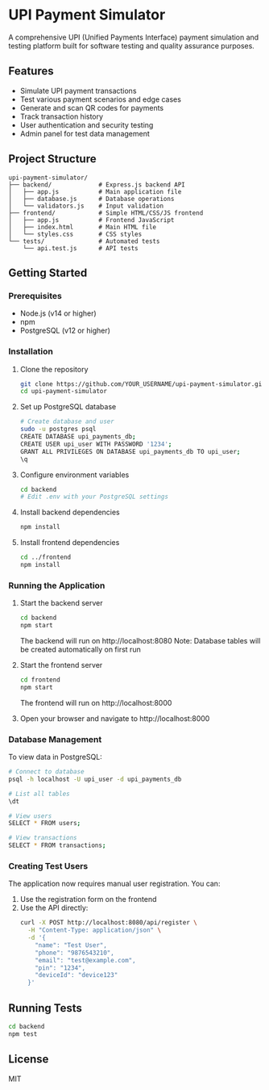 # UPI Payment Simulator

A comprehensive UPI (Unified Payments Interface) payment simulation and testing platform built for software testing and quality assurance purposes.

## Features

- Simulate UPI payment transactions
- Test various payment scenarios and edge cases
- Generate and scan QR codes for payments
- Track transaction history
- User authentication and security testing
- Admin panel for test data management

## Project Structure

```
upi-payment-simulator/
├── backend/             # Express.js backend API
│   ├── app.js           # Main application file
│   ├── database.js      # Database operations
│   └── validators.js    # Input validation
├── frontend/            # Simple HTML/CSS/JS frontend
│   ├── app.js           # Frontend JavaScript
│   ├── index.html       # Main HTML file
│   └── styles.css       # CSS styles
└── tests/               # Automated tests
    └── api.test.js      # API tests
```

## Getting Started

### Prerequisites

- Node.js (v14 or higher)
- npm
- PostgreSQL (v12 or higher)

### Installation

1. Clone the repository
   ```bash
   git clone https://github.com/YOUR_USERNAME/upi-payment-simulator.git
   cd upi-payment-simulator
   ```

2. Set up PostgreSQL database
   ```bash
   # Create database and user
   sudo -u postgres psql
   CREATE DATABASE upi_payments_db;
   CREATE USER upi_user WITH PASSWORD '1234';
   GRANT ALL PRIVILEGES ON DATABASE upi_payments_db TO upi_user;
   \q
   ```

3. Configure environment variables
   ```bash
   cd backend
   # Edit .env with your PostgreSQL settings
   ```

4. Install backend dependencies
   ```bash
   npm install
   ```

5. Install frontend dependencies
   ```bash
   cd ../frontend
   npm install
   ```

### Running the Application

1. Start the backend server
   ```bash
   cd backend
   npm start
   ```
   The backend will run on http://localhost:8080
   Note: Database tables will be created automatically on first run

2. Start the frontend server
   ```bash
   cd frontend
   npm start
   ```
   The frontend will run on http://localhost:8000

3. Open your browser and navigate to http://localhost:8000

### Database Management

To view data in PostgreSQL:
```bash
# Connect to database
psql -h localhost -U upi_user -d upi_payments_db

# List all tables
\dt

# View users
SELECT * FROM users;

# View transactions
SELECT * FROM transactions;
```

### Creating Test Users

The application now requires manual user registration. You can:
1. Use the registration form on the frontend
2. Use the API directly:
   ```bash
   curl -X POST http://localhost:8080/api/register \
     -H "Content-Type: application/json" \
     -d '{
       "name": "Test User",
       "phone": "9876543210",
       "email": "test@example.com",
       "pin": "1234",
       "deviceId": "device123"
     }'
   ```

## Running Tests

```bash
cd backend
npm test
```

## License

MIT
